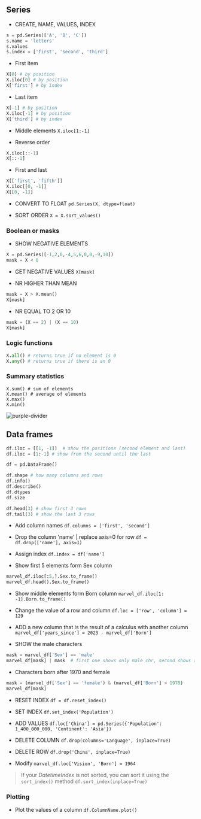 ## Series

- CREATE, NAME, VALUES, INDEX

```python
s = pd.Series(['A', 'B', 'C']) 
s.name = 'letters' 
s.values 
s.index = ['first', 'second', 'third']
```
- First item
```python
X[0] # by position
X.iloc[0] # by position
X['first'] # by index
```

- Last item
```python
X[-1] # by position
X.iloc[-1] # by position
X['third'] # by index
```
- Middle elements
`X.iloc[1:-1]`

- Reverse order 
```python
X.iloc[::-1]
X[::-1]
```

- First and last
```python
X[['first', 'fifth']]
X.iloc[[0, -1]]
X[[0, -1]]
```

- CONVERT TO FLOAT
`pd.Series(X, dtype=float)` 

- SORT ORDER
`X = X.sort_values()`  

### Boolean or masks

- SHOW NEGATIVE ELEMENTS
```python
X = pd.Series([-1,2,0,-4,5,6,0,0,-9,10])
mask = X < 0
```

- GET NEGATIVE VALUES
`X[mask]` 

- NR HIGHER THAN MEAN
```python
mask = X > X.mean()
X[mask] 
```

- NR EQUAL TO 2 OR 10
```python
mask = (X == 2) | (X == 10)
X[mask] 
```

### Logic functions
```python
X.all() # returns true if no element is 0
X.any() # returns true if there is an 0
```

### Summary statistics
```
X.sum() # sum of elements
X.mean() # average of elements
X.max()
X.min()
```

![purple-divider](https://user-images.githubusercontent.com/7065401/52071927-c1cd7100-2562-11e9-908a-dde91ba14e59.png)

## Data frames

```python
df.iloc = [[1, -1]]  # show the positions (second element and last)
df.iloc = [1:-1] # show from the second until the last
```

```python
df = pd.DataFrame()

df.shape # how many columns and rows
df.info()
df.describe()
df.dtypes
df.size

df.head(3) # show first 3 rows
df.tail(3) # show the last 3 rows
```
- Add column names
`df.columns = ['first', 'second']`

- Drop the column 'name' | replace axis=0 for row
`df = df.drop(['name'], axis=1)`

- Assign index
`df.index = df['name']` 

- Show first 5 elements form Sex column
``` python
marvel_df.iloc[:5,].Sex.to_frame()
marvel_df.head().Sex.to_frame()
```

- Show middle elements form Born column
`marvel_df.iloc[1: -1].Born.to_frame()`

- Change the value of a row and column
`df.loc = ['row', 'column'] = 129`

- ADD a new column that is the result of a calculus with another column
`marvel_df['years_since'] = 2023 - marvel_df['Born']`

- SHOW the male characters
```python
mask = marvel_df['Sex'] == 'male'
marvel_df[mask] | mask  # first one shows only male chr, second shows all
```

- Characters born after 1970 and female
```python
mask = (marvel_df['Sex'] == 'female') & (marvel_df['Born'] > 1970)
marvel_df[mask]
```

- RESET INDEX
`df = df.reset_index()`

- SET INDEX
`df.set_index('Population')`

- ADD VALUES
`df.loc['China'] = pd.Series({'Population': 1_400_000_000, 'Continent': 'Asia'})`

- DELETE COLUMN
`df.drop(columns='Language', inplace=True)`

- DELETE ROW
`df.drop('China', inplace=True)`

- Modify 
`marvel_df.loc['Vision', 'Born'] = 1964`


> If your _DatetimeIndex_ is not sorted, you can sort it using the `sort_index()` method
`df.sort_index(inplace=True)`

### Plotting

- Plot the values of a column
`df.ColumnName.plot()`
